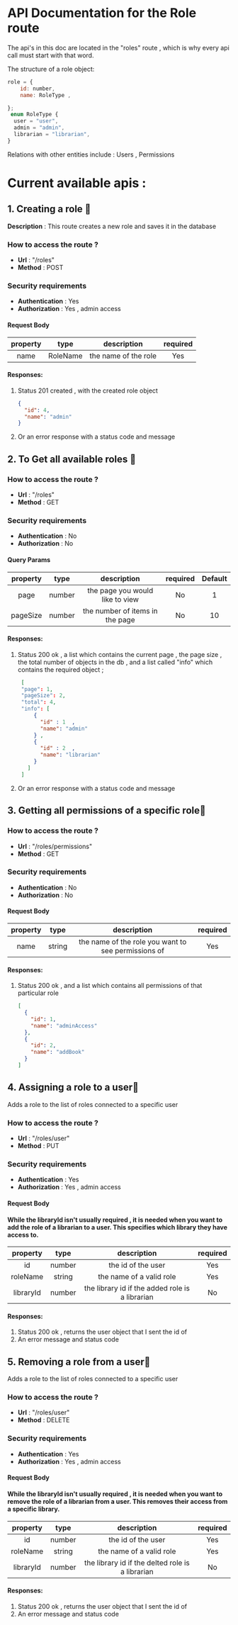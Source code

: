 # API Documentation for the Role route

The api's in this doc are located in the "roles" route , which is why every api call must start with that word.

The structure of a role object:

```javascript
role = {
    id: number,
    name: RoleType ,

};
 enum RoleType {
  user = "user",
  admin = "admin",
  librarian = "librarian",
}
```

Relations with other entities include : Users , Permissions

# Current available apis :

## 1. Creating a role 🎈

**Description** : This route creates a new role and saves it in the database

### How to access the route ?

- **Url** : "/roles"
- **Method** : POST

### Security requirements

- **Authentication** : Yes
- **Authorization** : Yes , admin access

#### Request Body

| **property** | **type** |   **description**    | **required** |
| :----------: | :------: | :------------------: | :----------: |
|     name     | RoleName | the name of the role |     Yes      |

#### Responses:

1. Status 201 created , with the created role object

   ```json
   {
     "id": 4,
     "name": "admin"
   }
   ```

1. Or an error response with a status code and message

## 2. To Get all available roles 🎈

### How to access the route ?

- **Url** : "/roles"
- **Method** : GET

### Security requirements

- **Authentication** : No
- **Authorization** : No

#### Query Params

| **property** | **type** |         **description**         | **required** | **Default** |
| :----------: | :------: | :-----------------------------: | :----------: | :---------: |
|     page     |  number  | the page you would like to view |      No      |      1      |
|   pageSize   |  number  | the number of items in the page |      No      |     10      |

#### Responses:

1. Status 200 ok , a list which contains the current page , the page size , the total number of objects in the db , and a list called "info" which contains the required object ;

   ```json
    [
    "page": 1,
    "pageSize": 2,
    "total": 4,
    "info": [
        {
          "id" : 1  ,
          "name": "admin"
        } ,
        {
          "id" : 2  ,
          "name": "librarian"
        }
      ]
    ]
   ```

1. Or an error response with a status code and message

## 3. Getting all permissions of a specific role🎈

### How to access the route ?

- **Url** : "/roles/permissions"
- **Method** : GET

### Security requirements

- **Authentication** : No
- **Authorization** : No

#### Request Body

| **property** | **type** |                   **description**                   | **required** |
| :----------: | :------: | :-------------------------------------------------: | :----------: |
|     name     |  string  | the name of the role you want to see permissions of |     Yes      |

#### Responses:

1. Status 200 ok , and a list which contains all permissions of that particular role

   ```json
   [
     {
       "id": 1,
       "name": "adminAccess"
     },
     {
       "id": 2,
       "name": "addBook"
     }
   ]
   ```

## 4. Assigning a role to a user🎈

Adds a role to the list of roles connected to a specific user

### How to access the route ?

- **Url** : "/roles/user"
- **Method** : PUT

### Security requirements

- **Authentication** : Yes
- **Authorization** : Yes , admin access

#### Request Body

#### While the libraryId isn't usually required , it is needed when you want to add the role of a librarian to a user. This specifies which library they have access to.

| **property** | **type** |                 **description**                 | **required** |
| :----------: | :------: | :---------------------------------------------: | :----------: |
|      id      |  number  |               the id of the user                |     Yes      |
|   roleName   |  string  |            the name of a valid role             |     Yes      |
|  libraryId   |  number  | the library id if the added role is a librarian |      No      |

#### Responses:

1. Status 200 ok , returns the user object that I sent the id of
1. An error message and status code

## 5. Removing a role from a user🎈

Adds a role to the list of roles connected to a specific user

### How to access the route ?

- **Url** : "/roles/user"
- **Method** : DELETE

### Security requirements

- **Authentication** : Yes
- **Authorization** : Yes , admin access

#### Request Body

#### While the libraryId isn't usually required , it is needed when you want to remove the role of a librarian from a user. This removes their access from a specific library.

| **property** | **type** |                 **description**                  | **required** |
| :----------: | :------: | :----------------------------------------------: | :----------: |
|      id      |  number  |                the id of the user                |     Yes      |
|   roleName   |  string  |             the name of a valid role             |     Yes      |
|  libraryId   |  number  | the library id if the delted role is a librarian |      No      |

#### Responses:

1. Status 200 ok , returns the user object that I sent the id of
1. An error message and status code
